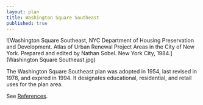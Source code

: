 ```yaml
---
layout: plan
title: Washington Square Southeast
published: true
---
```


<!---![Washington Square Southeast, NYC Department of Housing Preservation and Development. Community Development Progress Report: 1968. Prepared and edited by Nathan Sobel. New York City, 1968.](Washington Square 1968 I.png)
![Washington Square Southeast, NYC Department of Housing Preservation and Development. Community Development Progress Report: 1968. Prepared and edited by Nathan Sobel. New York City, 1968.](Washington Square 1968 II.png)
![Washington Square Southeast, NYC Department of Housing Preservation and Development. Community Development Progress Report: 1968. Prepared and edited by Nathan Sobel. New York City, 1968.](Washington Square 1968 III.png)
![Washington Square Southeast, NYC Department of Housing Preservation and Development. Community Development Progress Report: 1968. Prepared and edited by Nathan Sobel. New York City, 1968.](Washington Square 1968 IV.png)
![Washington Square Southeast, NYC Department of Housing Preservation and Development. Community Development Progress Report: 1968. Prepared and edited by Nathan Sobel. New York City, 1968.](Washington Square 1968 V.png)-->
![Washington Square Southeast, NYC Department of Housing Preservation and Development. Atlas of Urban Renewal Project Areas in the City of New York. Prepared and edited by Nathan Sobel. New York City, 1984.](Washington Square Southeast.jpg)

The Washington Square Southeast plan was adopted in 1954, last revised in 1978, and expired in 1994. It designates educational, residential, and retail uses for the plan area.

See [References](http://www.urbanreviewer.org/#page=references.html).

